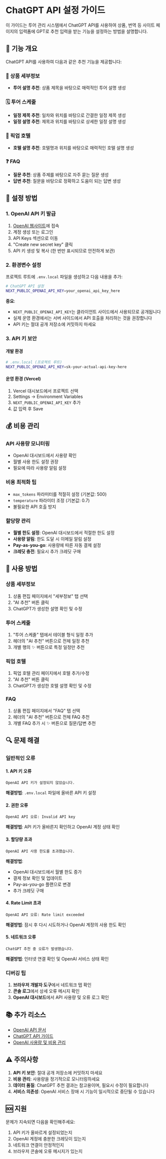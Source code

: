 # ChatGPT API 설정 가이드

이 가이드는 투어 관리 시스템에서 ChatGPT API를 사용하여 상품, 번역 등 사이트 페이지의 입력폼에 GPT로 추천 입력을 받는 기능을 설정하는 방법을 설명합니다.

## 🚀 기능 개요

ChatGPT API를 사용하여 다음과 같은 추천 기능을 제공합니다:

### 📝 상품 세부정보
- **투어 설명 추천**: 상품 제목을 바탕으로 매력적인 투어 설명 생성

### 🗓️ 투어 스케줄
- **일정 제목 추천**: 일차와 위치를 바탕으로 간결한 일정 제목 생성
- **일정 설명 추천**: 제목과 위치를 바탕으로 상세한 일정 설명 생성

### 🏨 픽업 호텔
- **호텔 설명 추천**: 호텔명과 위치를 바탕으로 매력적인 호텔 설명 생성

### ❓ FAQ
- **질문 추천**: 상품 주제를 바탕으로 자주 묻는 질문 생성
- **답변 추천**: 질문을 바탕으로 정확하고 도움이 되는 답변 생성

## 🔧 설정 방법

### 1. OpenAI API 키 발급

1. [OpenAI 웹사이트](https://platform.openai.com/)에 접속
2. 계정 생성 또는 로그인
3. API Keys 섹션으로 이동
4. "Create new secret key" 클릭
5. API 키 생성 및 복사 (한 번만 표시되므로 안전하게 보관)

### 2. 환경변수 설정

프로젝트 루트에 `.env.local` 파일을 생성하고 다음 내용을 추가:

```bash
# ChatGPT API 설정
NEXT_PUBLIC_OPENAI_API_KEY=your_openai_api_key_here
```

**중요**: 
- `NEXT_PUBLIC_OPENAI_API_KEY`는 클라이언트 사이드에서 사용되므로 공개됩니다
- 실제 운영 환경에서는 서버 사이드에서 API 호출을 처리하는 것을 권장합니다
- API 키는 절대 공개 저장소에 커밋하지 마세요

### 3. API 키 보안

#### 개발 환경
```bash
# .env.local (프로젝트 루트)
NEXT_PUBLIC_OPENAI_API_KEY=sk-your-actual-api-key-here
```

#### 운영 환경 (Vercel)
1. Vercel 대시보드에서 프로젝트 선택
2. Settings → Environment Variables
3. `NEXT_PUBLIC_OPENAI_API_KEY` 추가
4. 값 입력 후 Save

## 💰 비용 관리

### API 사용량 모니터링
- OpenAI 대시보드에서 사용량 확인
- 월별 사용 한도 설정 권장
- 필요에 따라 사용량 알림 설정

### 비용 최적화 팁
- `max_tokens` 파라미터를 적절히 설정 (기본값: 500)
- `temperature` 파라미터 조정 (기본값: 0.7)
- 불필요한 API 호출 방지

### 할당량 관리
- **월별 한도 설정**: OpenAI 대시보드에서 적절한 한도 설정
- **사용량 알림**: 한도 도달 시 이메일 알림 설정
- **Pay-as-you-go**: 사용량에 따른 자동 결제 설정
- **크레딧 충전**: 필요시 추가 크레딧 구매

## 🎯 사용 방법

### 상품 세부정보
1. 상품 편집 페이지에서 "세부정보" 탭 선택
2. "AI 추천" 버튼 클릭
3. ChatGPT가 생성한 설명 확인 및 수정

### 투어 스케줄
1. "투어 스케줄" 탭에서 테이블 형식 일정 추가
2. 헤더의 "AI 추천" 버튼으로 전체 일정 추천
3. 개별 행의 ✨ 버튼으로 특정 일정만 추천

### 픽업 호텔
1. 픽업 호텔 관리 페이지에서 호텔 추가/수정
2. "AI 추천" 버튼 클릭
3. ChatGPT가 생성한 호텔 설명 확인 및 수정

### FAQ
1. 상품 편집 페이지에서 "FAQ" 탭 선택
2. 헤더의 "AI 추천" 버튼으로 전체 FAQ 추천
3. 개별 FAQ 추가 시 ✨ 버튼으로 질문/답변 추천

## 🔍 문제 해결

### 일반적인 오류

#### 1. API 키 오류
```
OpenAI API 키가 설정되지 않았습니다.
```
**해결방법**: `.env.local` 파일에 올바른 API 키 설정

#### 2. 권한 오류
```
OpenAI API 오류: Invalid API key
```
**해결방법**: API 키가 올바른지 확인하고 OpenAI 계정 상태 확인

#### 3. 할당량 초과
```
OpenAI API 사용 한도를 초과했습니다.
```
**해결방법**: 
- OpenAI 대시보드에서 월별 한도 증가
- 결제 정보 확인 및 업데이트
- Pay-as-you-go 플랜으로 변경
- 추가 크레딧 구매

#### 4. Rate Limit 초과
```
OpenAI API 오류: Rate limit exceeded
```
**해결방법**: 잠시 후 다시 시도하거나 OpenAI 계정의 사용 한도 확인

#### 5. 네트워크 오류
```
ChatGPT 추천 중 오류가 발생했습니다.
```
**해결방법**: 인터넷 연결 확인 및 OpenAI 서비스 상태 확인

### 디버깅 팁

1. **브라우저 개발자 도구**에서 네트워크 탭 확인
2. **콘솔 로그**에서 상세 오류 메시지 확인
3. **OpenAI 대시보드**에서 API 사용량 및 오류 로그 확인

## 📚 추가 리소스

- [OpenAI API 문서](https://platform.openai.com/docs/api-reference)
- [ChatGPT API 가이드](https://platform.openai.com/docs/guides/gpt)
- [OpenAI 사용량 및 비용 관리](https://platform.openai.com/docs/guides/rate-limits)

## ⚠️ 주의사항

1. **API 키 보안**: 절대 공개 저장소에 커밋하지 마세요
2. **비용 관리**: 사용량을 정기적으로 모니터링하세요
3. **데이터 품질**: ChatGPT 추천 결과는 참고용이며, 필요시 수정이 필요합니다
4. **서비스 의존성**: OpenAI 서비스 장애 시 기능이 일시적으로 중단될 수 있습니다

## 🆘 지원

문제가 지속되면 다음을 확인해주세요:
1. API 키가 올바르게 설정되었는지
2. OpenAI 계정에 충분한 크레딧이 있는지
3. 네트워크 연결이 안정적인지
4. 브라우저 콘솔에 오류 메시지가 있는지
